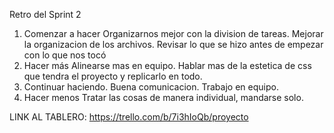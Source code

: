 Retro del Sprint 2
1. Comenzar a hacer
Organizarnos mejor con la division de tareas.
Mejorar la organizacion de los archivos.
Revisar lo que se hizo antes de empezar con lo que nos tocó
2. Hacer más
Alinearse mas en equipo.
Hablar mas de la estetica de css que tendra el proyecto y replicarlo en todo.
3. Continuar haciendo.
Buena comunicacion.
Trabajo en equipo. 
4. Hacer menos
Tratar las cosas de manera individual, mandarse solo.


LINK AL TABLERO: https://trello.com/b/7i3hIoQb/proyecto